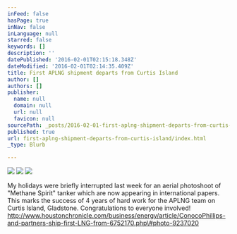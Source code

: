 ```yaml
---
inFeed: false
hasPage: true
inNav: false
inLanguage: null
starred: false
keywords: []
description: ''
datePublished: '2016-02-01T02:15:18.348Z'
dateModified: '2016-02-01T02:14:35.409Z'
title: First APLNG shipment departs from Curtis Island
author: []
authors: []
publisher:
  name: null
  domain: null
  url: null
  favicon: null
sourcePath: _posts/2016-02-01-first-aplng-shipment-departs-from-curtis-island.md
published: true
url: first-aplng-shipment-departs-from-curtis-island/index.html
_type: Blurb

---
```

![](https://the-grid-user-content.s3-us-west-2.amazonaws.com/d79f2c14-3e36-415d-8d19-0ea531755d94.jpg)
![](https://the-grid-user-content.s3-us-west-2.amazonaws.com/74a3a1ef-55e2-4483-8a3b-84266067f136.jpg)
![](https://the-grid-user-content.s3-us-west-2.amazonaws.com/2e94aa37-11dd-457c-8df4-05fe137a9a57.jpg)

My holidays were briefly interrupted last week for an aerial photoshoot of "Methane Spirit" tanker which are now appearing in international papers.
This marks the success of 4 years of hard work for the APLNG team on Curtis Island, Gladstone.
Congratulations to everyone involved!
http://www.houstonchronicle.com/business/energy/article/ConocoPhillips-and-partners-ship-first-LNG-from-6752170.php\#photo-9237020